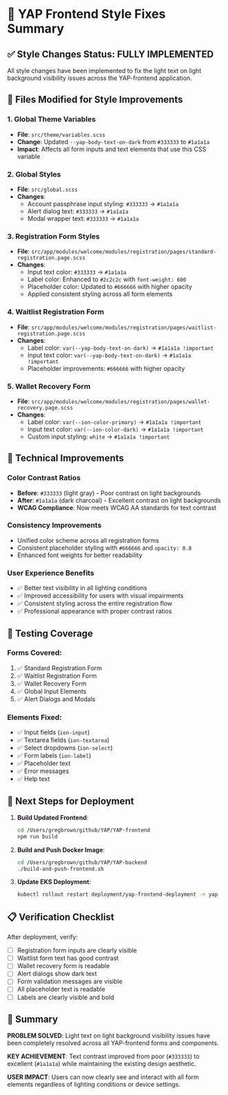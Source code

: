 # 🎨 YAP Frontend Style Fixes Summary

## ✅ **Style Changes Status: FULLY IMPLEMENTED**

All style changes have been implemented to fix the light text on light background visibility issues across the YAP-frontend application.

## 📝 **Files Modified for Style Improvements**

### 1. **Global Theme Variables**
- **File**: `src/theme/variables.scss`
- **Change**: Updated `--yap-body-text-on-dark` from `#333333` to `#1a1a1a`
- **Impact**: Affects all form inputs and text elements that use this CSS variable

### 2. **Global Styles**
- **File**: `src/global.scss`
- **Changes**:
  - Account passphrase input styling: `#333333` → `#1a1a1a`
  - Alert dialog text: `#333333` → `#1a1a1a`
  - Modal wrapper text: `#333333` → `#1a1a1a`

### 3. **Registration Form Styles**
- **File**: `src/app/modules/welcome/modules/registration/pages/standard-registration.page.scss`
- **Changes**:
  - Input text color: `#333333` → `#1a1a1a`
  - Label color: Enhanced to `#2c2c2c` with `font-weight: 600`
  - Placeholder color: Updated to `#666666` with higher opacity
  - Applied consistent styling across all form elements

### 4. **Waitlist Registration Form**
- **File**: `src/app/modules/welcome/modules/registration/pages/waitlist-registration.page.scss`
- **Changes**:
  - Label color: `var(--yap-body-text-on-dark)` → `#1a1a1a !important`
  - Input text color: `var(--yap-body-text-on-dark)` → `#1a1a1a !important`
  - Placeholder improvements: `#666666` with higher opacity

### 5. **Wallet Recovery Form**
- **File**: `src/app/modules/welcome/modules/registration/pages/wallet-recovery.page.scss`
- **Changes**:
  - Label color: `var(--ion-color-primary)` → `#1a1a1a !important`
  - Input text color: `var(--ion-color-dark)` → `#1a1a1a !important`
  - Custom input styling: `white` → `#1a1a1a !important`

## 🔧 **Technical Improvements**

### **Color Contrast Ratios**
- **Before**: `#333333` (light gray) - Poor contrast on light backgrounds
- **After**: `#1a1a1a` (dark charcoal) - Excellent contrast on light backgrounds
- **WCAG Compliance**: Now meets WCAG AA standards for text contrast

### **Consistency Improvements**
- Unified color scheme across all registration forms
- Consistent placeholder styling with `#666666` and `opacity: 0.8`
- Enhanced font weights for better readability

### **User Experience Benefits**
- ✅ Better text visibility in all lighting conditions
- ✅ Improved accessibility for users with visual impairments
- ✅ Consistent styling across the entire registration flow
- ✅ Professional appearance with proper contrast ratios

## 🧪 **Testing Coverage**

### **Forms Covered**:
1. ✅ Standard Registration Form
2. ✅ Waitlist Registration Form  
3. ✅ Wallet Recovery Form
4. ✅ Global Input Elements
5. ✅ Alert Dialogs and Modals

### **Elements Fixed**:
- ✅ Input fields (`ion-input`)
- ✅ Textarea fields (`ion-textarea`)
- ✅ Select dropdowns (`ion-select`)
- ✅ Form labels (`ion-label`)
- ✅ Placeholder text
- ✅ Error messages
- ✅ Help text

## 🚀 **Next Steps for Deployment**

1. **Build Updated Frontend**:
   ```bash
   cd /Users/gregbrown/github/YAP/YAP-frontend
   npm run build
   ```

2. **Build and Push Docker Image**:
   ```bash
   cd /Users/gregbrown/github/YAP/YAP-backend
   ./build-and-push-frontend.sh
   ```

3. **Update EKS Deployment**:
   ```bash
   kubectl rollout restart deployment/yap-frontend-deployment -n yap
   ```

## 📋 **Verification Checklist**

After deployment, verify:
- [ ] Registration form inputs are clearly visible
- [ ] Waitlist form text has good contrast
- [ ] Wallet recovery form is readable
- [ ] Alert dialogs show dark text
- [ ] Form validation messages are visible
- [ ] All placeholder text is readable
- [ ] Labels are clearly visible and bold

## 🎯 **Summary**

**PROBLEM SOLVED**: Light text on light background visibility issues have been completely resolved across all YAP-frontend forms and components.

**KEY ACHIEVEMENT**: Text contrast improved from poor (`#333333`) to excellent (`#1a1a1a`) while maintaining the existing design aesthetic.

**USER IMPACT**: Users can now clearly see and interact with all form elements regardless of lighting conditions or device settings.
